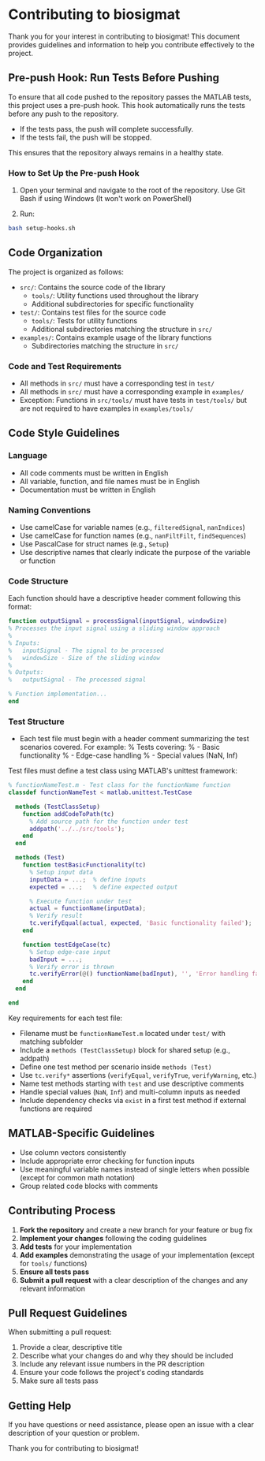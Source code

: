# Contributing to biosigmat

Thank you for your interest in contributing to biosigmat! This document provides guidelines and information to help you contribute effectively to the project.

## Pre-push Hook: Run Tests Before Pushing

To ensure that all code pushed to the repository passes the MATLAB tests, this project uses a pre-push hook. This hook automatically runs the tests before any push to the repository.

- If the tests pass, the push will complete successfully.
- If the tests fail, the push will be stopped.

This ensures that the repository always remains in a healthy state.

### How to Set Up the Pre-push Hook

1. Open your terminal and navigate to the root of the repository. Use Git Bash if using Windows (It won't work on PowerShell)

2. Run:

```bash
bash setup-hooks.sh
```

## Code Organization

The project is organized as follows:

- `src/`: Contains the source code of the library
  - `tools/`: Utility functions used throughout the library
  - Additional subdirectories for specific functionality
- `test/`: Contains test files for the source code
  - `tools/`: Tests for utility functions
  - Additional subdirectories matching the structure in `src/`
- `examples/`: Contains example usage of the library functions
  - Subdirectories matching the structure in `src/`

### Code and Test Requirements

- All methods in `src/` must have a corresponding test in `test/`
- All methods in `src/` must have a corresponding example in `examples/`
- Exception: Functions in `src/tools/` must have tests in `test/tools/` but are not required to have examples in `examples/tools/`

## Code Style Guidelines

### Language

- All code comments must be written in English
- All variable, function, and file names must be in English
- Documentation must be written in English

### Naming Conventions

- Use camelCase for variable names (e.g., `filteredSignal`, `nanIndices`)
- Use camelCase for function names (e.g., `nanFiltFilt`, `findSequences`)
- Use PascalCase for struct names (e.g., `Setup`)
- Use descriptive names that clearly indicate the purpose of the variable or function

### Code Structure

Each function should have a descriptive header comment following this format:

```matlab
function outputSignal = processSignal(inputSignal, windowSize)
% Processes the input signal using a sliding window approach
% 
% Inputs:
%   inputSignal - The signal to be processed
%   windowSize - Size of the sliding window
%
% Outputs:
%   outputSignal - The processed signal

% Function implementation...
end
```

### Test Structure

- Each test file must begin with a header comment summarizing the test scenarios covered. For example:
% Tests covering:
%   - Basic functionality
%   - Edge-case handling
%   - Special values (NaN, Inf)

Test files must define a test class using MATLAB's unittest framework:

```matlab
% functionNameTest.m - Test class for the functionName function
classdef functionNameTest < matlab.unittest.TestCase

  methods (TestClassSetup)
    function addCodeToPath(tc)
      % Add source path for the function under test
      addpath('../../src/tools');
    end
  end

  methods (Test)
    function testBasicFunctionality(tc)
      % Setup input data
      inputData = ...;  % define inputs
      expected = ...;   % define expected output

      % Execute function under test
      actual = functionName(inputData);
      % Verify result
      tc.verifyEqual(actual, expected, 'Basic functionality failed');
    end

    function testEdgeCase(tc)
      % Setup edge-case input
      badInput = ...;
      % Verify error is thrown
      tc.verifyError(@() functionName(badInput), '', 'Error handling failed');
    end
  end

end
```

Key requirements for each test file:

- Filename must be `functionNameTest.m` located under `test/` with matching subfolder
- Include a `methods (TestClassSetup)` block for shared setup (e.g., addpath)
- Define one test method per scenario inside `methods (Test)`
- Use `tc.verify*` assertions (`verifyEqual`, `verifyTrue`, `verifyWarning`, etc.)
- Name test methods starting with `test` and use descriptive comments
- Handle special values (`NaN`, `Inf`) and multi-column inputs as needed
- Include dependency checks via `exist` in a first test method if external functions are required

## MATLAB-Specific Guidelines

- Use column vectors consistently
- Include appropriate error checking for function inputs
- Use meaningful variable names instead of single letters when possible (except for common math notation)
- Group related code blocks with comments

## Contributing Process

1. **Fork the repository** and create a new branch for your feature or bug fix
2. **Implement your changes** following the coding guidelines
3. **Add tests** for your implementation
4. **Add examples** demonstrating the usage of your implementation (except for `tools/` functions)
5. **Ensure all tests pass**
6. **Submit a pull request** with a clear description of the changes and any relevant information

## Pull Request Guidelines

When submitting a pull request:

1. Provide a clear, descriptive title
2. Describe what your changes do and why they should be included
3. Include any relevant issue numbers in the PR description
4. Ensure your code follows the project's coding standards
5. Make sure all tests pass

## Getting Help

If you have questions or need assistance, please open an issue with a clear description of your question or problem.

Thank you for contributing to biosigmat!
